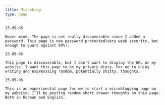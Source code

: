 ```yaml
---
title: Microblog
type: page
---
```


<style>
time, footer {
display: none;
}
</style>

<script>
document.addEventListener("DOMContentLoaded", function() {
  document.body.style.display = "none";
  const isLoggedIn = localStorage.getItem("isLoggedIn") === "true";

  if (!isLoggedIn) {
    const correctPassword = "1010"; // ✅ fixed quote marks
    let userInput;
    let isPasswordCorrect = false;

    while (!isPasswordCorrect) {
      userInput = prompt("Please enter the password:");

      if (userInput === null) {
        break;
      } else if (userInput === correctPassword) {
        localStorage.setItem("isLoggedIn", "true");
        document.body.style.display = "block";
        isPasswordCorrect = true;
      } else {
        alert("Incorrect password. Please try again.");
      }
    }
  } else {
    document.body.style.display = "block";
  }
});
</script>

```
25-05-06

Never mind. The page is not really discoverable since I added a password. This page is now password protected(very weak security, but enough to guard against 99%).
```

```
25-05-06

This page is discoverable, but I don't want to display the URL on my website. I want this page to be my private diary. For me to enjoy writing and expresssing random, potentially shitty, thoughts.
```

```
25-05-06

This is an experimental page for me to start a microblogging page on my website. I'll be posting random short shower thoughts on this page. Both in Korean and English.
```

